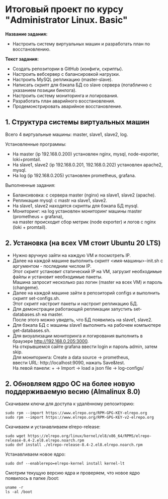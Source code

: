 # Итоговый проект по курсу "Administrator Linux. Basic"

**Название задания:** 

  - Настроить систему виртуальных машин и разработать план по восстановлению. 

**Текст задания:** 

  - Создать репозитории в GitHub (конфиги, скрипты). 
  - Настроить вебсервер с балансировкой нагрузки.
  - Настроить MySQL репликацию (master-slave). 
  - Написать скрипт для бэкапа БД со slave сервера (потаблично с указанием позиции бинлога).
  - Настроить систему мониторинга и логирования.
  - Разработать план аварийного восстановления.
  - Продемонстрировать аварийное восстановление.

## 1. Структура системы виртуальных машин

  Всего 4 виртуальные машины: master, slave1, slave2, log.

  Установленные программы:
  
  - На master (ip 192.168.0.200) установлен nginx, mysql, node-exporter, loki+promtail.  
  - На slave1, slave2 (ip 192.168.0.201, 192.168.0.202) установлен apache2, mysql.  
  - На log (ip 192.168.0.205) установлен prometheus, grafana.  
	
  Выполненные задания:
  
  - Балансивовка: с сервера master (nginx) на slave1, slave2 (apache).  
  - Репликация mysql: с mastr на slave1, slave2.
  - На slave1, slave2 находятся скрипты для бэкапа БД mysql.  
  - Мониторинг: на log установлен мониторинг машины master (prometheus + grafana), \
    на master происходит сбор метрик (node exporter) и логов с nginx (loki + promtail).  	

## 2. Установка (на всех VM стоит Ubuntu 20 LTS)

  - Нужно вручную зайти на каждую VM и посмотреть IP.
  - Далее на каждой машине выполнить скрипт <имя-машины>-init.sh с аргументом - последним числом IP. \
    Этот скрипт установит статический IP на VM, загрузит необходимые файлы и установит необходимые пакеты. \
    Машина запросит несколько раз логин (master на всех VM) и пароль (changeme).
  - Далее на каждой машине зайти в репозиторий configs и выполнить скрипт set-configs.sh. \
    Этот скрипт настроит пакеты и настроит репликацию БД.
  - Для демонстрации работающей репликации запустить set-databases.sh на master. \
    После этого можно увидеть, что БД появились на slave1, slave2.
  - Для бэкапа БД с машины slave1 выполнить на рабочем компьютере get-databases.sh.
  - Для визуализации мониторинга и логирования выполнить в браузере http://192.168.0.205:3000. \
    На открывшемся сайте grafana ввести login и пароль admin, затем skip. \
    Для мониторинга: Create a data source -> prometheus, \
    ввести URL: http://localhost:9090, нажать Save&test. \
    На левой панели: + -> Import -> load a json file -> log-configs/
 
## 2. Обновляем ядро OC на более новую поддерживаемую весию (Almalinux 8.0)

Скачиваем ключи для доступа к удалённому репозиторию:

```
sudo rpm --import https://www.elrepo.org/RPM-GPG-KEY-elrepo.org
sudo rpm --import https://www.elrepo.org/RPM-GPG-KEY-v2-elrepo.org
```

Скачиваем и устанавливаем elrepo-release:

```
sudo wget https://elrepo.org/linux/kernel/el8/x86_64/RPMS/elrepo-release-8.4-2.el8.elrepo.noarch.rpm
sudo dnf install ./elrepo-release-8.4-2.el8.elrepo.noarch.rpm
```

Устанавливаем новое ядро:

`sudo dnf --enablerepo=elrepo-kernel install kernel-lt`

Смотрим текущую версию ядра и проверяем, что новое ядро появилось в папке /boot:

```
uname -r
ls -al /boot
```

